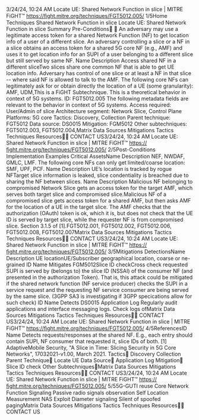 3/24/24, 10:24 AM Locate UE: Shared Network Function in slice | MITRE FiGHT™
https://ﬁght.mitre.org/techniques/FGT5012.005/ 1/5Home Techniques Shared Network Function in slice
Locate UE: Shared Network
Function in slice
Summary
Pre-Conditions󰅂 󰅂
An adversary may use a legitimate access token for a shared
Network Function (NF) to get location info of a user of a
different slice.
An adversary controlling a slice or a NF in a slice obtains an
access token for a shared 5G core NF (e.g., AMF) and uses it
to get location info for an SUPI of a user belonging to a
different slice but still served by same NF.
Name Description
Access shared NF in a different
sliceTwo slices share one
common NF that is able
to get UE location info.
Adversary has control
of one slice or at least a
NF in that slice -- where
said NF is allowed to
talk to the AMF.
The following core NFs
can legitimately ask for
or obtain directly the
location of a UE (some
granularity): AMF, UDM,This is a FiGHT
Subtechnique.
This is a theoretical behavior
in context of 5G systems.
ID: FGT5012.005
The following metadata
fields are relevant to the
behavior in context of 5G
systems.
Access required:
User/Admin of slice
Architecture segment:
Network Slice, Control Plane
Platforms: 5G core
Tactics: Discovery,
Collection
Parent technique: FGT5012
Data source: DS0015
Mitigation: FGM5012
Other subtechniques:
FGT5012.003,
FGT5012.004,Matrix Data Sources Mitigations Tactics Techniques Resources󰍝󰇙
CONTACT US3/24/24, 10:24 AM Locate UE: Shared Network Function in slice | MITRE FiGHT™
https://ﬁght.mitre.org/techniques/FGT5012.005/ 2/5Post-Conditions
Implementation Examples
Critical AssetsName Description
NEF, NWDAF, GMLC,
LMF. The following core
NFs can only get
limited/coarse location:
SMF, UPF, PCF.
Name Description
UE’s location is tracked by rogue
NFTarget slice information
is leaked, slice
con dentiality is
breached due to sharing
the NF between slices.
Name Description
Malicious NF belonging to
compromised Network Slice gets
an access token for the target
AMF, which serves both target
slice and compromised slice.Malicious NF of a
compromised slice gets
access token for a
shared AMF, but then
asks AMF for the
location of a UE in the
target slice. The AMF
checks that the
authorization (OAuth)
token is ok, which it is,
but does not check that
the UE ID is served by
target slice, while the
requester NF is from
compromised slice.
Section 3.1.5 of [1].FGT5012.001,
FGT5012.002,
FGT5012.006,
FGT5012.008, FGT5012.007Matrix Data Sources Mitigations Tactics Techniques Resources󰍝󰇙
CONTACT US3/24/24, 10:24 AM Locate UE: Shared Network Function in slice | MITRE FiGHT™
https://ﬁght.mitre.org/techniques/FGT5012.005/ 3/5Mitigations
DetectionsName Description
UE locationUE/Subscriber
geographical location,
coarse or  ne-grained
ID Name Mitigates
FGM5012Slice ID checkCross check requested
SUPI is served by
(belongs to) the slice ID
(NSSAI) of the
consumer NF (and
presented in the
authorization Token).
That is, this attack
could be mitigated if
the shared network
function (NF service
producer) checks the
SUPI in a service
request and the
requesting NF service
consumer are being
served by the same
slice. (3GPP SA3 is
investigating if 3GPP
speci cations allow for
such check)
ID Name Detects
DS0015 Application Log Regularly audit
applications and
interface messaging
logs. Check logs ofMatrix Data Sources Mitigations Tactics Techniques Resources󰍝󰇙
CONTACT US3/24/24, 10:24 AM Locate UE: Shared Network Function in slice | MITRE FiGHT™
https://ﬁght.mitre.org/techniques/FGT5012.005/ 4/5ReferencesID Name Detects
requests/responses at
the shared NF. E.g.,
each entry should
contain SUPI, NF
consumer that
requested it, slice IDs of
both.
[1] AdaptiveMobile Security, "A Slice in Time: Slicing Security
in 5G Core Networks", 17032021-v1.00, March 2021.
Tactics󰅀
Discovery
Collection
Parent Technique󰅀
Locate UE
Data Source󰅀
Application Log
Mitigation󰅀
Slice ID check
Other Subtechniques󰅀Matrix Data Sources Mitigations Tactics Techniques Resources󰍝󰇙
CONTACT US3/24/24, 10:24 AM Locate UE: Shared Network Function in slice | MITRE FiGHT™
https://ﬁght.mitre.org/techniques/FGT5012.005/ 5/55G-GUTI reuse
Core Network Function Signaling
Passive radio signals observation
Self Location Measurement
NAS Exploit
Diameter signaling
Silent of spoofed pagingMatrix Data Sources Mitigations Tactics Techniques Resources󰍝󰇙
CONTACT US